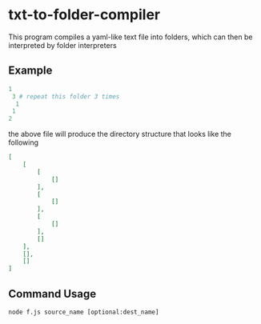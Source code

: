 # txt-to-folder-compiler
This program compiles a yaml-like text file into folders, which can then be interpreted by folder interpreters

## Example
```yaml
1
 3 # repeat this folder 3 times
  1
 1
2
```
the above file will produce the directory structure that looks like the following
```json
[
    [
        [
            []
        ],
        [
            []
        ],
        [
            []
        ],
        []
    ],
    [],
    []
]

```

## Command Usage
```
node f.js source_name [optional:dest_name]
```
